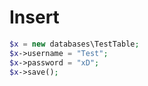 # Insert
```php
$x = new databases\TestTable;
$x->username = "Test";
$x->password = "xD";
$x->save();
```